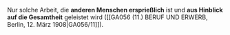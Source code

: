 
Nur solche Arbeit, die **anderen Menschen ersprießlich** ist und **aus Hinblick auf die Gesamtheit** geleistet wird ([[GA056 (11.) BERUF UND ERWERB, Berlin, 12. März 1908|GA056/11]]).
